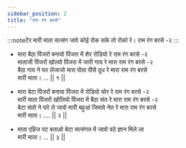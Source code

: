 ```yaml
---
sidebar_position: 2
title: "राम रंग बरसे"
---
```


:::noteटेर
मारी माता सत्संग जावे कोई रोक सके तो रोको रे। राम रंग बरसे -२
:::

- मारा बैठा पिंजरो बनायो पिंजरा में शेर रोडियो रे राम रंग बरसे -२ <br/>
  माताजी पिंजरों खोल्यो पिंजरा में जारी गाय रे मारा राम रंग बरसे -२ <br/>
  बैठा गाय ने घर लेजाजो मारा पोता पीसे दूध रे मारा राम रंग बरसे <br/>
  मारी माता। … || १ ||

- मारा बेटा पिंजरों बनाया पिंजरा में रोडियो चोर रे राम रंग बरसे -२ <br/>
  मारी माता पिंजरों खोलियो पिंजरा में बैठा संत रे मारा राम रंग बरसे -२ <br/>
  बेटा संतो ने घरे ले जावो मारी बहुआं जिमावे नेत रे मारा राम रंग बरसे <br/>
  मारी माता। …. || २ ||

- माता एहिज पट बताओ बेटा सत्संगत में जावो वठे ज्ञान मिले ला <br/>
  मारी माता। … || ३ ||
